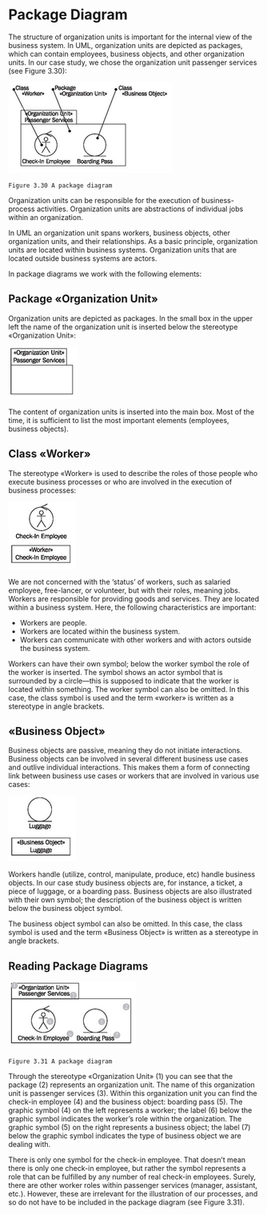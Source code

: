 # Package Diagram

The structure of organization units is important for the internal view of the business system. In UML, organization units are depicted as packages, which can contain employees, business objects, and other organization units. In our case study, we chose the organization unit passenger services (see Figure 3.30):

![Package_Diagram](images/Package_Diagram.jpg)

	Figure 3.30 A package diagram
	
Organization units can be responsible for the execution of business-process activities. Organization units are abstractions of individual jobs within an organization.

In UML an organization unit spans workers, business objects, other organization units, and their relationships. As a basic principle, organization units are located within business systems. Organization units that are located outside business systems are actors.

In package diagrams we work with the following elements:

## Package «Organization Unit»

Organization units are depicted as packages. In the small box in the upper left the name of the organization unit is inserted below the stereotype «Organization Unit»:

![Organization](images/Organization.jpg)

The content of organization units is inserted into the main box. Most of the time, it is sufficient to list the most important elements (employees, business objects).

## Class «Worker»

The stereotype «Worker» is used to describe the roles of those people who execute business processes or who are involved in the execution of business processes:

![Employee](images/Employee.jpg)

We are not concerned with the ‘status’ of workers, such as salaried employee, free-lancer, or volunteer, but with their roles, meaning jobs. Workers are responsible for providing goods and services. They are located within a business system. Here, the following characteristics are important:

 * Workers are people.
 * Workers are located within the business system.
 * Workers can communicate with other workers and with actors outside the business system.
 
Workers can have their own symbol; below the worker symbol the role of the worker is inserted. The symbol shows an actor symbol that is surrounded by a circle—this is supposed to indicate that the worker is located within something. The worker symbol can also be omitted. In this case, the class symbol is used and the term «worker» is written as a stereotype in angle brackets.

## «Business Object»

Business objects are passive, meaning they do not initiate interactions. Business objects can be involved in several different business use cases and outlive individual interactions. This makes them a form of connecting link between business use cases or workers that are involved in various use cases:

![Luggage](images/Luggage.jpg)

Workers handle (utilize, control, manipulate, produce, etc) handle business objects. In our case study business objects are, for instance, a ticket, a piece of luggage, or a boarding pass. Business objects are also illustrated with their own symbol; the description of the business object is written below the business object symbol.

The business object symbol can also be omitted. In this case, the class symbol is used and the term «Business Object» is written as a stereotype in angle brackets.

## Reading Package Diagrams

![Package](images/Package.jpg)

	Figure 3.31 A package diagram

Through the stereotype «Organization Unit» (1) you can see that the package (2) represents an organization unit. The name of this organization unit is passenger services (3). Within this organization unit you can find the check-in employee (4) and the business object: boarding pass (5). The graphic symbol (4) on the left represents a worker; the label (6) below the graphic symbol indicates the worker’s role within the organization. The graphic symbol (5) on the right represents a business object; the label (7) below the graphic symbol indicates the type of business object we are dealing with.

There is only one symbol for the check-in employee. That doesn’t mean there is only one check-in employee, but rather the symbol represents a role that can be fulfilled by any number of real check-in employees. Surely, there are other worker roles within passenger services (manager, assistant, etc.). However, these are irrelevant for the illustration of our processes, and so do not have to be included in the package diagram (see Figure 3.31).





